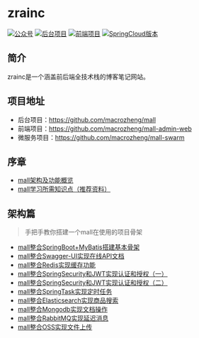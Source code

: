 # zrainc

[![公众号](https://camo.githubusercontent.com/147dc38baf15dc5960bb9976a4db1e829bee117b5148cbc9319d8f4e9e2e7ec3/687474703a2f2f6d6163726f2d6f73732e6f73732d636e2d7368656e7a68656e2e616c6979756e63732e636f6d2f6d616c6c2f62616467652f2545352538352541432545342542432539372545352538462542372d6d6163726f7a68656e672d626c75652e737667)](https://github.com/macrozheng/mall-learning/blob/master/docs/README.md#?id=公众号) [![后台项目](https://camo.githubusercontent.com/380b6e3a1ac77a7aeb10d16562c854bebeae413cb9c49d07d1a2ae10fdc04759/687474703a2f2f6d6163726f2d6f73732e6f73732d636e2d7368656e7a68656e2e616c6979756e63732e636f6d2f6d616c6c2f62616467652f2545352539302538452545352538462542302545392541312542392545372539422541452d6d616c6c2d626c75652e737667)](https://github.com/macrozheng/mall) [![前端项目](https://camo.githubusercontent.com/3fa054b84c818a2e1b5b4b448aa487264f2bcd5bd39d88e4ac78b5b476507ba0/687474703a2f2f6d6163726f2d6f73732e6f73732d636e2d7368656e7a68656e2e616c6979756e63732e636f6d2f6d616c6c2f62616467652f2545352538392538442545372541422541462545392541312542392545372539422541452d6d616c6c2d2d61646d696e2d2d7765622d677265656e2e737667)](https://github.com/macrozheng/mall-admin-web) [![SpringCloud版本](https://camo.githubusercontent.com/7ed9dcd96ee9f71abd12945f088e373fd7f5769d30668ded2ded0bac2559a207/687474703a2f2f6d6163726f2d6f73732e6f73732d636e2d7368656e7a68656e2e616c6979756e63732e636f6d2f6d616c6c2f62616467652f436c6f75642545372538392538382545362539432541432d6d616c6c2d2d737761726d2d627269676874677265656e2e737667)](https://github.com/macrozheng/mall-swarm)

## 简介

zrainc是一个涵盖前后端全技术栈的博客笔记网站。

## 项目地址

- 后台项目：https://github.com/macrozheng/mall
- 前端项目：https://github.com/macrozheng/mall-admin-web
- 微服务项目：https://github.com/macrozheng/mall-swarm

## 序章

- [mall架构及功能概览](https://github.com/macrozheng/mall-learning/blob/master/docs/foreword/mall_foreword_01.md)
- [mall学习所需知识点（推荐资料）](https://github.com/macrozheng/mall-learning/blob/master/docs/foreword/mall_foreword_02.md)

## 架构篇

> 手把手教你搭建一个mall在使用的项目骨架

- [mall整合SpringBoot+MyBatis搭建基本骨架](https://github.com/macrozheng/mall-learning/blob/master/docs/architect/mall_arch_01.md)
- [mall整合Swagger-UI实现在线API文档](https://github.com/macrozheng/mall-learning/blob/master/docs/architect/mall_arch_02.md)
- [mall整合Redis实现缓存功能](https://github.com/macrozheng/mall-learning/blob/master/docs/architect/mall_arch_03.md)
- [mall整合SpringSecurity和JWT实现认证和授权（一）](https://github.com/macrozheng/mall-learning/blob/master/docs/architect/mall_arch_04.md)
- [mall整合SpringSecurity和JWT实现认证和授权（二）](https://github.com/macrozheng/mall-learning/blob/master/docs/architect/mall_arch_05.md)
- [mall整合SpringTask实现定时任务](https://github.com/macrozheng/mall-learning/blob/master/docs/architect/mall_arch_06.md)
- [mall整合Elasticsearch实现商品搜索](https://github.com/macrozheng/mall-learning/blob/master/docs/architect/mall_arch_07.md)
- [mall整合Mongodb实现文档操作](https://github.com/macrozheng/mall-learning/blob/master/docs/architect/mall_arch_08.md)
- [mall整合RabbitMQ实现延迟消息](https://github.com/macrozheng/mall-learning/blob/master/docs/architect/mall_arch_09.md)
- [mall整合OSS实现文件上传](https://github.com/macrozheng/mall-learning/blob/master/docs/architect/mall_arch_10.md)

